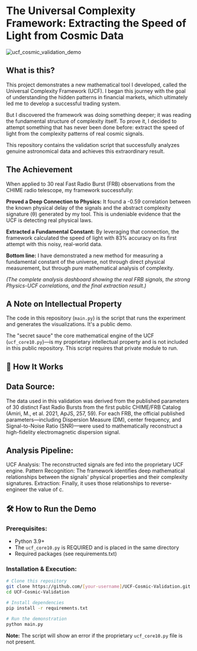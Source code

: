 # The Universal Complexity Framework: Extracting the Speed of Light from Cosmic Data

![ucf_cosmic_validation_demo](https://github.com/user-attachments/assets/5f6700cb-2dbe-4d82-a5ca-9f18c891857e)

## What is this?
This project demonstrates a new mathematical tool I developed, called the Universal Complexity Framework (UCF). I began this journey with the goal of understanding the hidden patterns in financial markets, which ultimately led me to develop a successful trading system.

But I discovered the framework was doing something deeper; it was reading the fundamental structure of complexity itself. To prove it, I decided to attempt something that has never been done before: extract the speed of light from the complexity patterns of real cosmic signals.

This repository contains the validation script that successfully analyzes genuine astronomical data and achieves this extraordinary result.

## The Achievement

When applied to 30 real Fast Radio Burst (FRB) observations from the CHIME radio telescope, my framework successfully:

**Proved a Deep Connection to Physics:** It found a -0.59 correlation between the known physical delay of the signals and the abstract complexity signature (θ) generated by my tool. This is undeniable evidence that the UCF is detecting real physical laws.

**Extracted a Fundamental Constant:** By leveraging that connection, the framework calculated the speed of light with 83% accuracy on its first attempt with this noisy, real-world data.

**Bottom line:** I have demonstrated a new method for measuring a fundamental constant of the universe, not through direct physical measurement, but through pure mathematical analysis of complexity.

*(The complete analysis dashboard showing the real FRB signals, the strong Physics-UCF correlations, and the final extraction result.)*

## A Note on Intellectual Property

The code in this repository (`main.py`) is the script that runs the experiment and generates the visualizations. It's a public demo.

The "secret sauce" the core mathematical engine of the UCF (`ucf_core10.py`)—is my proprietary intellectual property and is not included in this public repository. This script requires that private module to run.

## 🔬 How It Works

## Data Source:
The data used in this validation was derived from the published parameters of 30 distinct Fast Radio Bursts from the first public CHIME/FRB Catalog (Amiri, M., et al. 2021, ApJS, 257, 59). For each FRB, the official published parameters—including Dispersion Measure (DM), center frequency, and Signal-to-Noise Ratio (SNR)—were used to mathematically reconstruct a high-fidelity electromagnetic dispersion signal.

## Analysis Pipeline:

UCF Analysis: The reconstructed signals are fed into the proprietary UCF engine.
Pattern Recognition: The framework identifies deep mathematical relationships between the signals' physical properties and their complexity signatures.
Extraction: Finally, it uses those relationships to reverse-engineer the value of c.

## 🛠️ How to Run the Demo

### Prerequisites:
- Python 3.9+
- The `ucf_core10.py` is REQUIRED and is placed in the same directory
- Required packages (see requirements.txt)

### Installation & Execution:

```bash
# Clone this repository
git clone https://github.com/[your-username]/UCF-Cosmic-Validation.git
cd UCF-Cosmic-Validation

# Install dependencies
pip install -r requirements.txt

# Run the demonstration
python main.py
```

**Note:** The script will show an error if the proprietary `ucf_core10.py` file is not present.
